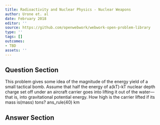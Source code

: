 ```yaml
---
title: Radioactivity and Nuclear Physics - Nuclear Weapons
author: Urone et. al
date: February 2018
editor: ''
source: https://github.com/openwebwork/webwork-open-problem-library
type: ''
tags: []
outcomes:
- TBD
assets: ''
---
```


## Question Section 

This problem gives some idea of the magnitude of the energy yield of a small tactical
bomb. Assume that half the energy of a(kT)-kT nuclear depth charge set off under an
aircraft carrier goes into lifting it out of the water—that is, into gravitational
potential energy. How high is the carrier lifted if its mass is(mass) tons?
ans_rule(40) km



## Answer Section

